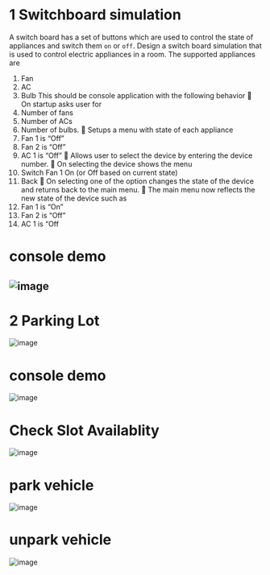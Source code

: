 # 1 Switchboard simulation
A switch board has a set of buttons which are used to control the state of appliances and switch them
`on` or `off`.
Design a switch board simulation that is used to control electric appliances in a room. The supported
appliances are
1. Fan
2. AC
3. Bulb
This should be console application with the following behavior
 On startup asks user for
1. Number of fans
2. Number of ACs
3. Number of bulbs.
 Setups a menu with state of each appliance
1. Fan 1 is “Off”
2. Fan 2 is “Off”
3. AC 1 is “Off”
 Allows user to select the device by entering the device number.
 On selecting the device shows the menu
1. Switch Fan 1 On (or Off based on current state)
2. Back
 On selecting one of the option changes the state of the device and returns back to the main
menu.
 The main menu now reflects the new state of the device such as
1. Fan 1 is “On”
2. Fan 2 is “Off”
3. AC 1 is “Off
# console demo
![image](https://user-images.githubusercontent.com/37133049/130567887-4b4ce7c0-b956-45d8-9a51-04d8a05b409f.png)
--------------------------------------------------------------------------------------------------------------------
# 2 Parking Lot
![image](https://user-images.githubusercontent.com/37133049/132163506-b6cc17e3-094a-470a-b256-a3a12bf2c003.png)
# console demo
![image](https://user-images.githubusercontent.com/37133049/132163568-915ee82f-4bd0-43fc-8fae-45707490e0a7.png)
# Check Slot Availablity 
![image](https://user-images.githubusercontent.com/37133049/132163612-aee3b485-28e3-4779-8f42-d1e360f67106.png)
# park vehicle 
![image](https://user-images.githubusercontent.com/37133049/132163651-a01bb7a3-8330-4166-bf64-4bc50ee185e3.png)
# unpark vehicle 
![image](https://user-images.githubusercontent.com/37133049/132163695-741aa586-abf3-4b5d-b242-6865aeff82a4.png)


